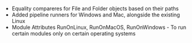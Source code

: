 - Equality compareres for File and Folder objects based on their paths
- Added pipeline runners for Windows and Mac, alongside the existing Linux
- Module Attributes RunOnLinux, RunOnMacOS, RunOnWindows - To run certain modules only on certain operating systems